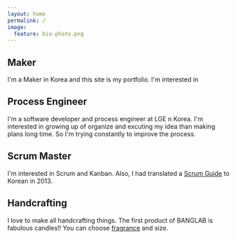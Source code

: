 ```yaml
---
layout: home
permalink: /
image:
  feature: bio-photo.png
---
```


<div class="tiles">

<div class="tile">
  <h2 class="post-title">Maker</h2>
  <p class="post-excerpt">I'm a Maker in Korea and this site is my portfolio. I'm interested in </p>
</div><!-- /.tile -->

<div class="tile">
  <h2 class="post-title">Process Engineer</h2>
  <p class="post-excerpt">I'm a software developer and process engineer at LGE n Korea. I'm interested in growing up of organize and excuting my idea than making plans long time. So I'm trying constantly to improve the process. </p>
</div><!-- /.tile -->

<div class="tile">
  <h2 class="post-title">Scrum Master</h2>
  <p class="post-excerpt">I'm interested in Scrum and Kanban. Also, I had translated a <a href="http://www.scrumguides.org/docs/scrumguide/v1/Scrum-Guide-KR.pdf#zoom=100"> Scrum Guide</a> to Korean in 2013. </p>
</div><!-- /.tile -->

<div class="tile">
  <h2 class="post-title">Handcrafting</h2>
  <p class="post-excerpt">I love to make all handcrafting things. The first product of BANGLAB is fabulous candles!! You can choose <a href="http://www.banglab.com/soy/fragrance-for-candles/">fragrance</a> and size. </p>
</div><!-- /.tile -->





</div><!-- /.tiles -->